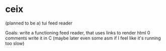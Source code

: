 # ceix
(planned to be a) tui feed reader

Goals:
	write a functioning feed reader, that uses links to render html
	0 comments
	write it in C (maybe later even some asm if I feel like it's running too slow)
